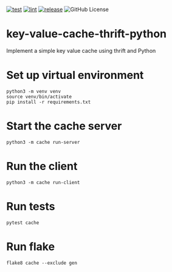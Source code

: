 [![test](https://github.com/codophobia/key-value-cache-thrift-python/actions/workflows/test.yaml/badge.svg)](https://github.com/codophobia/key-value-cache-thrift-python/actions/workflows/test.yaml) [![lint](https://github.com/codophobia/key-value-cache-thrift-python/actions/workflows/lint.yaml/badge.svg)](https://github.com/codophobia/key-value-cache-thrift-python/actions/workflows/lint.yaml) [![release](https://github.com/codophobia/key-value-cache-thrift-python/actions/workflows/release.yaml/badge.svg)](https://github.com/codophobia/key-value-cache-thrift-python/actions/workflows/release.yaml) ![GitHub License](https://img.shields.io/github/license/codophobia/key-value-cache-thrift-python) 

# key-value-cache-thrift-python
Implement a simple key value cache using thrift and Python

# Set up virtual environment
```
python3 -m venv venv
source venv/bin/activate
pip install -r requirements.txt
```

# Start the cache server
```
python3 -m cache run-server
```

# Run the client
```
python3 -m cache run-client
```

# Run tests
```
pytest cache
```

# Run flake
```
flake8 cache --exclude gen
```